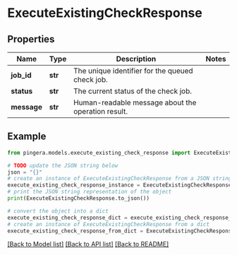 # ExecuteExistingCheckResponse


## Properties

Name | Type | Description | Notes
------------ | ------------- | ------------- | -------------
**job_id** | **str** | The unique identifier for the queued check job. | 
**status** | **str** | The current status of the check job. | 
**message** | **str** | Human-readable message about the operation result. | 

## Example

```python
from pingera.models.execute_existing_check_response import ExecuteExistingCheckResponse

# TODO update the JSON string below
json = "{}"
# create an instance of ExecuteExistingCheckResponse from a JSON string
execute_existing_check_response_instance = ExecuteExistingCheckResponse.from_json(json)
# print the JSON string representation of the object
print(ExecuteExistingCheckResponse.to_json())

# convert the object into a dict
execute_existing_check_response_dict = execute_existing_check_response_instance.to_dict()
# create an instance of ExecuteExistingCheckResponse from a dict
execute_existing_check_response_from_dict = ExecuteExistingCheckResponse.from_dict(execute_existing_check_response_dict)
```
[[Back to Model list]](../README.md#documentation-for-models) [[Back to API list]](../README.md#documentation-for-api-endpoints) [[Back to README]](../README.md)


